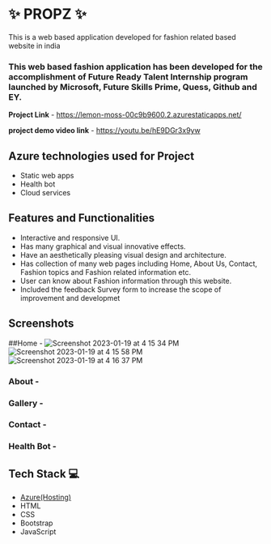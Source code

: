 #  ✨  PROPZ ✨

This is a web based application developed for fashion related based website in india

### This web based fashion application has been developed for the accomplishment of Future Ready Talent Internship program launched by Microsoft, Future Skills Prime, Quess, Github and EY.


**Project Link** -  https://lemon-moss-00c9b9600.2.azurestaticapps.net/

**project demo video link** -  https://youtu.be/hE9DGr3x9yw
## Azure technologies used for Project

- Static web apps
- Health bot
- Cloud services

## Features and Functionalities 

- Interactive and responsive UI.
- Has many graphical and visual innovative effects.
- Have an aesthetically pleasing visual design and architecture.
- Has collection of many web pages including Home, About Us, Contact, Fashion topics and Fashion related information etc.
- User can know about Fashion information through this website.
- Included the feedback Survey form to increase the scope of improvement and developmet 

## Screenshots  

##Home  -
![Screenshot 2023-01-19 at 4 15 34 PM](https://user-images.githubusercontent.com/115779688/213422411-a276e4cb-3633-4854-8941-3f1065440831.png)
![Screenshot 2023-01-19 at 4 15 58 PM](https://user-images.githubusercontent.com/115779688/213422487-79775b5c-88c1-426f-8d1c-4083113e3651.png)
![Screenshot 2023-01-19 at 4 16 37 PM](https://user-images.githubusercontent.com/115779688/213422626-4a9d399e-1b02-45ba-bb78-8ae6f77157de.png)





   

### About  -

          



 ### Gallery -

### Contact  -




### Health Bot  -




## Tech Stack 💻

- [Azure(Hosting)](https://azure.microsoft.com/en-in/features/azure-portal/)
- HTML
- CSS
- Bootstrap
- JavaScript
